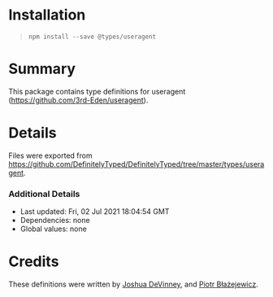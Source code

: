# Installation
> `npm install --save @types/useragent`

# Summary
This package contains type definitions for useragent (https://github.com/3rd-Eden/useragent).

# Details
Files were exported from https://github.com/DefinitelyTyped/DefinitelyTyped/tree/master/types/useragent.

### Additional Details
 * Last updated: Fri, 02 Jul 2021 18:04:54 GMT
 * Dependencies: none
 * Global values: none

# Credits
These definitions were written by [Joshua DeVinney](https://github.com/geoffreak), and [Piotr Błażejewicz](https://github.com/peterblazejewicz).
